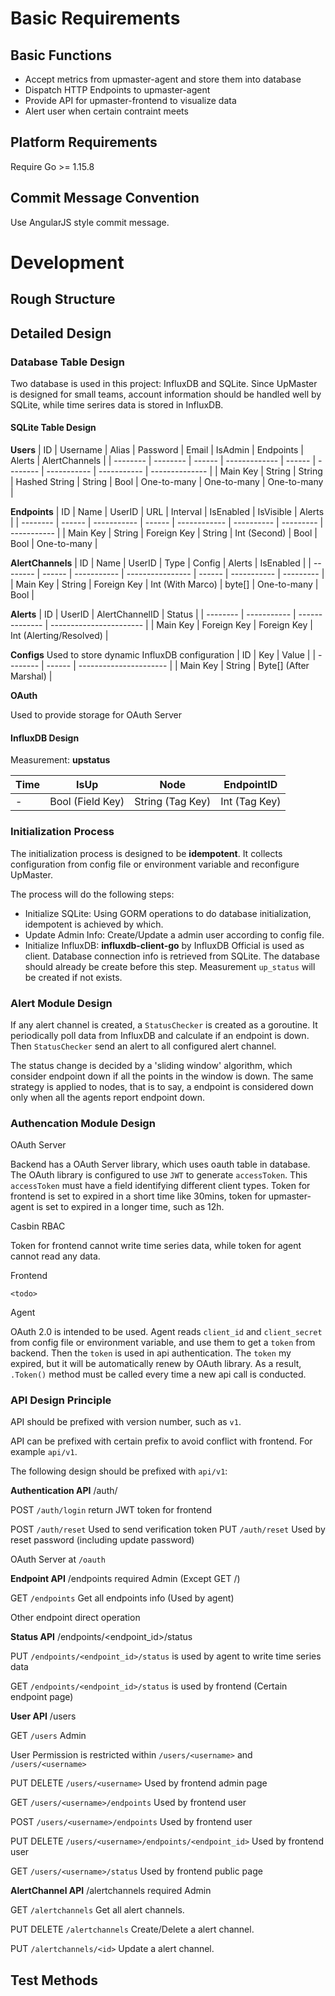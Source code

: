# Basic Requirements

## Basic Functions
- Accept metrics from upmaster-agent and store them into database
- Dispatch HTTP Endpoints to upmaster-agent
- Provide API for upmaster-frontend to visualize data
- Alert user when certain contraint meets

## Platform Requirements

Require Go >= 1.15.8

## Commit Message Convention

Use AngularJS style commit message.

# Development

## Rough Structure

## Detailed Design
### Database Table Design

Two database is used in this project: InfluxDB and SQLite. Since UpMaster is designed for small teams, account information should be handled well by SQLite, while time serires data is stored in InfluxDB.

#### SQLite Table Design

**Users**
| ID       | Username | Alias  | Password      | Email  | IsAdmin  | Endpoints   | Alerts      | AlertChannels |
| -------- | -------- | ------ | ------------- | ------ | -------- | ----------- | ----------- | -------------- |
| Main Key | String   | String | Hashed String | String | Bool     | One-to-many | One-to-many | One-to-many    |

**Endpoints**
| ID       | Name   | UserID      | URL    | Interval     | IsEnabled  | IsVisible | Alerts      |
| -------- | ------ | ----------- | ------ | ------------ | ---------- | --------- | ----------- |
| Main Key | String | Foreign Key | String | Int (Second) | Bool       | Bool      | One-to-many |

**AlertChannels**
| ID       | Name   | UserID      | Type             | Config | Alerts      | IsEnabled |
| -------- | ------ | ----------- | ---------------- | ------ | ----------- | --------- |
| Main Key | String | Foreign Key | Int (With Marco) | byte[] | One-to-many | Bool      |

**Alerts**
| ID       | UserID      | AlertChannelID | Status                  |
| -------- | ----------- | -------------- | ----------------------- |
| Main Key | Foreign Key | Foreign Key    | Int (Alerting/Resolved) |

**Configs**
Used to store dynamic InfluxDB configuration
| ID       | Key    | Value                  |
| -------- | ------ | ---------------------- |
| Main Key | String | Byte[] (After Marshal) |

**OAuth**

Used to provide storage for OAuth Server

#### InfluxDB Design

Measurement: **upstatus**

| Time | IsUp             | Node             | EndpointID    |
| ---- | ---------------- | ---------------- | ------------- |
| -    | Bool (Field Key) | String (Tag Key) | Int (Tag Key) |

### Initialization Process

The initialization process is designed to be **idempotent**. It collects configuration from config file or environment variable and reconfigure UpMaster.

The process will do the following steps:
- Initialize SQLite: Using GORM operations to do database initialization, idempotent is achieved by which.
- Update Admin Info: Create/Update a admin user according to config file.
- Initialize InfluxDB: **influxdb-client-go** by InfluxDB Official is used as client. Database connection info is retrieved from SQLite. The database should already be create before this step. Measurement `up_status` will be created if not exists.

### Alert Module Design

If any alert channel is created, a `StatusChecker` is created as a goroutine. It periodically poll data from InfluxDB and calculate if an endpoint is down. Then `StatusChecker` send an alert to all configured alert channel.

The status change is decided by a 'sliding window' algorithm, which consider endpoint down if all the points in the window is down. The same strategy is applied to nodes, that is to say, a endpoint is considered down only when all the agents report endpoint down.

### Authencation Module Design

OAuth Server

Backend has a OAuth Server library, which uses oauth table in database. The OAuth library is configured to use `JWT` to generate `accessToken`. This `accessToken` must have a field identifying different client types. Token for frontend is set to expired in a short time like 30mins, token for upmaster-agent is set to expired in a longer time, such as 12h. 

Casbin RBAC

Token for frontend cannot write time series data, while token for agent cannot read any data.

Frontend

`<todo>`

Agent

OAuth 2.0 is intended to be used. Agent reads `client_id` and `client_secret` from config file or environment variable, and use them to get a `token` from backend. Then the `token` is used in api authentication. The `token` my expired, but it will be automatically renew by OAuth library. As a result, `.Token()` method must be called every time a new api call is conducted.

### API Design Principle
API should be prefixed with version number, such as `v1`.

API can be prefixed with certain prefix to avoid conflict with frontend. For example `api/v1`.

The following design should be prefixed with `api/v1`:

**Authentication API** /auth/

POST `/auth/login` return JWT token for frontend

POST `/auth/reset` Used to send verification token
PUT `/auth/reset` Used by reset password (including update password)

OAuth Server at `/oauth`

**Endpoint API** /endpoints required Admin (Except GET /)

GET `/endpoints` Get all endpoints info (Used by agent)

Other endpoint direct operation

**Status API** /endpoints/<endpoint_id>/status

PUT `/endpoints/<endpoint_id>/status` is used by agent to write time series data

GET `/endpoints/<endpoint_id>/status` is used by frontend (Certain endpoint page)

**User API** /users

GET `/users` Admin

User Permission is restricted within `/users/<username>` and `/users/<username>`

PUT DELETE `/users/<username>` Used by frontend admin page

GET `/users/<username>/endpoints` Used by frontend user

POST `/users/<username>/endpoints` Used by frontend user

PUT DELETE `/users/<username>/endpoints/<endpoint_id>` Used by frontend user

GET `/users/<username>/status` Used by frontend public page

**AlertChannel API** /alertchannels required Admin

GET `/alertchannels` Get all alert channels.

PUT DELETE `/alertchannels` Create/Delete a alert channel.

PUT `/alertchannels/<id>` Update a alert channel.



## Test Methods
